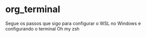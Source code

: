 # org_terminal
Segue os passos que sigo para configurar o WSL no Windows e configurando o terminal Oh my zsh
